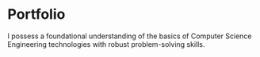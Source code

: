 # Portfolio
I possess a foundational understanding of the basics of Computer Science Engineering technologies with robust problem-solving skills.
